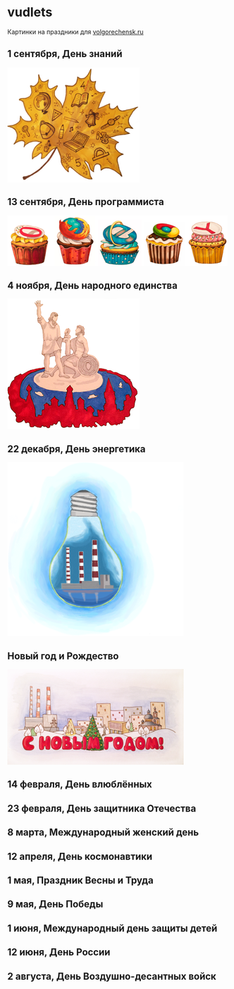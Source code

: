 # vudlets
Картинки на праздники для [volgorechensk.ru](http://volgorechensk.ru)

## 1 сентября, День знаний
<img src="images/1_sep.png" />

## 13 сентября, День программиста
<img src="images/13_sep_prog_day.png" />

## 4 ноября, День народного единства
<img src="images/4_nov.png" />

## 22 декабря, День энергетика
<img src="images/22_dec.png" />

## Новый год и Рождество
<img src="images/new_year.png" />

## 14 февраля, День влюблённых

## 23 февраля, День защитника Отечества

## 8 марта, Международный женский день

## 12 апреля, День космонавтики

## 1 мая, Праздник Весны и Труда

## 9 мая, День Победы

## 1 июня, Международный день защиты детей

## 12 июня, День России

## 2 августа, День Воздушно-десантных войск
